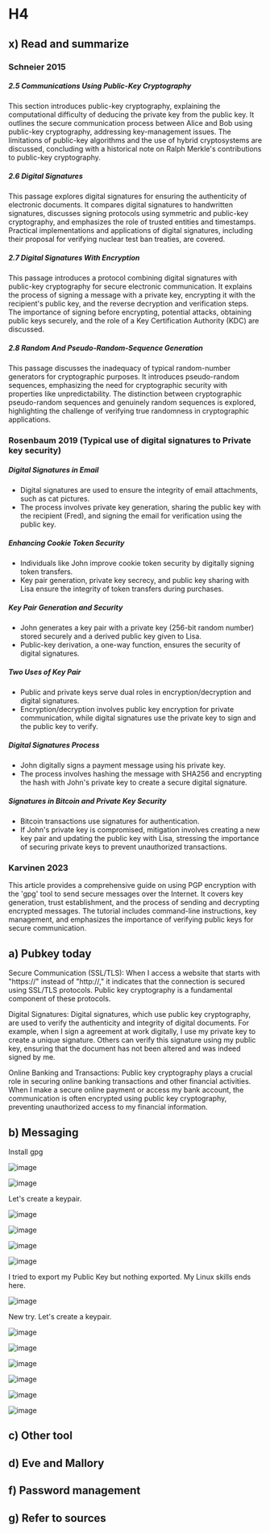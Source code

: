 # H4

## x) Read and summarize

### Schneier 2015
##### 2.5 Communications Using Public-Key Cryptography
This section introduces public-key cryptography, explaining the computational difficulty of deducing the private key from the public key. It outlines the secure communication process between Alice and Bob using public-key cryptography, addressing key-management issues. The limitations of public-key algorithms and the use of hybrid cryptosystems are discussed, concluding with a historical note on Ralph Merkle's contributions to public-key cryptography.

##### 2.6 Digital Signatures
This passage explores digital signatures for ensuring the authenticity of electronic documents. It compares digital signatures to handwritten signatures, discusses signing protocols using symmetric and public-key cryptography, and emphasizes the role of trusted entities and timestamps. Practical implementations and applications of digital signatures, including their proposal for verifying nuclear test ban treaties, are covered.

##### 2.7 Digital Signatures With Encryption
This passage introduces a protocol combining digital signatures with public-key cryptography for secure electronic communication. It explains the process of signing a message with a private key, encrypting it with the recipient's public key, and the reverse decryption and verification steps. The importance of signing before encrypting, potential attacks, obtaining public keys securely, and the role of a Key Certification Authority (KDC) are discussed.

##### 2.8 Random And Pseudo-Random-Sequence Generation
This passage discusses the inadequacy of typical random-number generators for cryptographic purposes. It introduces pseudo-random sequences, emphasizing the need for cryptographic security with properties like unpredictability. The distinction between cryptographic pseudo-random sequences and genuinely random sequences is explored, highlighting the challenge of verifying true randomness in cryptographic applications.

### Rosenbaum 2019 (Typical use of digital signatures to Private key security)

##### Digital Signatures in Email
- Digital signatures are used to ensure the integrity of email attachments, such as cat pictures.
- The process involves private key generation, sharing the public key with the recipient (Fred), and signing the email for verification using the public key.

##### Enhancing Cookie Token Security
- Individuals like John improve cookie token security by digitally signing token transfers.
- Key pair generation, private key secrecy, and public key sharing with Lisa ensure the integrity of token transfers during purchases.

##### Key Pair Generation and Security
- John generates a key pair with a private key (256-bit random number) stored securely and a derived public key given to Lisa.
- Public-key derivation, a one-way function, ensures the security of digital signatures.

##### Two Uses of Key Pair
- Public and private keys serve dual roles in encryption/decryption and digital signatures.
- Encryption/decryption involves public key encryption for private communication, while digital signatures use the private key to sign and the public key to verify.

##### Digital Signatures Process
- John digitally signs a payment message using his private key.
- The process involves hashing the message with SHA256 and encrypting the hash with John's private key to create a secure digital signature.

##### Signatures in Bitcoin and Private Key Security
- Bitcoin transactions use signatures for authentication.
- If John's private key is compromised, mitigation involves creating a new key pair and updating the public key with Lisa, stressing the importance of securing private keys to prevent unauthorized transactions.

### Karvinen 2023
This article provides a comprehensive guide on using PGP encryption with the 'gpg' tool to send secure messages over the Internet. It covers key generation, trust establishment, and the process of sending and decrypting encrypted messages. The tutorial includes command-line instructions, key management, and emphasizes the importance of verifying public keys for secure communication.

## a) Pubkey today

Secure Communication (SSL/TLS): When I access a website that starts with "https://" instead of "http://," it indicates that the connection is secured using SSL/TLS protocols. Public key cryptography is a fundamental component of these protocols.

Digital Signatures: Digital signatures, which use public key cryptography, are used to verify the authenticity and integrity of digital documents. For example, when I sign a agreement at work digitally, I use my private key to create a unique signature. Others can verify this signature using my public key, ensuring that the document has not been altered and was indeed signed by me.

Online Banking and Transactions: Public key cryptography plays a crucial role in securing online banking transactions and other financial activities. When I make a secure online payment or access my bank account, the communication is often encrypted using public key cryptography, preventing unauthorized access to my financial information.

## b) Messaging
Install gpg

![image](https://github.com/bgz763/ICT-Security/assets/149093937/fd031ad1-1e4d-4d59-ad6d-f96ab09bba73)

![image](https://github.com/bgz763/ICT-Security/assets/149093937/ae802649-473d-40a7-b598-3f2598f99a39)

Let's create a keypair.

![image](https://github.com/bgz763/ICT-Security/assets/149093937/890ac3ae-251b-46d4-ab51-45b5e3757442)

![image](https://github.com/bgz763/ICT-Security/assets/149093937/060ff729-106f-49c7-9ef8-1982af6bfd35)

![image](https://github.com/bgz763/ICT-Security/assets/149093937/9573c9b3-7805-4e54-8656-f72a6b349447)

![image](https://github.com/bgz763/ICT-Security/assets/149093937/3a1ff970-c18f-44a2-b8e7-529dfbf4d632)

I tried to export my Public Key but nothing exported. My Linux skills ends here.

![image](https://github.com/bgz763/ICT-Security/assets/149093937/799e96d1-e7a2-4d3e-98ac-0f2be9a1873d)

New try. Let's create a keypair.

![image](https://github.com/bgz763/ICT-Security/assets/149093937/2d7be5db-d360-4f06-ac6e-13da64f3dabf)

![image](https://github.com/bgz763/ICT-Security/assets/149093937/e6d1d047-5930-4875-bd45-0e6fb14df389)

![image](https://github.com/bgz763/ICT-Security/assets/149093937/527584dc-8926-44dc-953b-e3508ad87dc8)

![image](https://github.com/bgz763/ICT-Security/assets/149093937/98a40858-f225-41ea-9289-24eb8009403d)

![image](https://github.com/bgz763/ICT-Security/assets/149093937/f4e80d7e-45f1-4b29-86be-ebbfe7d3e350)

![image](https://github.com/bgz763/ICT-Security/assets/149093937/1fe0e5e7-beae-42bf-a6ab-2ba903f54549)


## c) Other tool

## d) Eve and Mallory

## f) Password management

## g) Refer to sources
